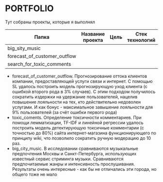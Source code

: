 # PORTFOLIO

Тут собраны проекты, которые я выполнял

Папка | Название проекта  | Цель | Стек технологий
--- | --- | --- | --- 
big_sity_music |  |  | 
forecast_of_customer_outflow |  |  | 
search_for_toxic_comments |  |  | 



* forecast_of_customer_outflow. Прогнозирование оттока клиентов компании, предоставляющей услуги связи и интернет. С помощью SL удалось построить модель прогнозирующую уход клиента (с ошибкой второго рода в 3% случаев). С этим подходом получилось сократить издержки на удержание пользователей, нацелив повышение лояльности на тех, кто действительно недоволен услугами. И как бонус - максимальное завышение лояльности для 9% пользователей (за счёт ошибки первого рода)
* toxic_coments. Определение токсичности комментариев. При помощи лемматизации, TF-IDF и линейной регрессии удалось построить модель детектирующую токсичные комментарии (с точностью до 80%) сайта интернет-магазина функционирующего по принципу wiki, что позволило сократить ручную модерацию до 10 раз.
* big_city_music. В исследовании сравниваются музыкальные предпочтения Москвы и Санкт-Петербурга, использующих известный сервис стриминга музыки. Сравниваются предпочитаемые жанры и интенсивность прослушивания. Результаты очень интересные - как бы не отличались эти города, но общего тоже не мало
